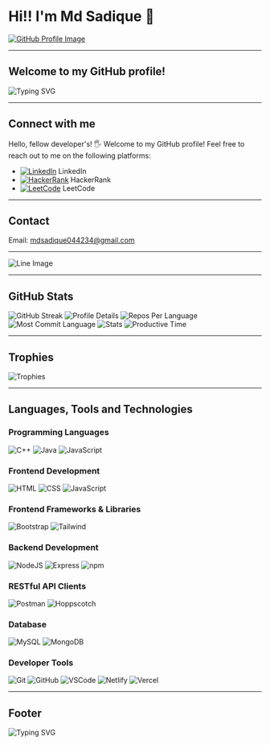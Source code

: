 # Hi!! I'm Md Sadique 👋
[![GitHub Profile Image](https://i.giphy.com/media/v1.Y2lkPTc5MGI3NjExa3Nyc25ycG12cGJzb3BrcjFseTQyanNzbW1mdnJhZzJmNGpvaGs3dCZlcD12MV9pbnRlcm5hbF9naWZfYnlfaWQmY3Q9Zw/L1R1tvI9svkIWwpVYr/giphy.gif)](https://www.linkedin.com/in/mdsadique5/)

---

## Welcome to my GitHub profile!
![Typing SVG](https://readme-typing-svg.demolab.com?font=Fira+Code&weight=900&size=23&duration=3000&pause=500&color=FDFEFE&background=2A2E3425&center=true&vCenter=true&&lines=Welcome+to+my+Github+profile!;CSE'26+Undergrad;Passionate+about+Coding;Frontend+developer;MERN+Stack+Enthusiast!)

---

## Connect with me
Hello, fellow developer's! 🖐️ Welcome to my GitHub profile! Feel free to reach out to me on the following platforms:

- [![LinkedIn](https://raw.githubusercontent.com/rahuldkjain/github-profile-readme-generator/master/src/images/icons/Social/linked-in-alt.svg)](https://www.linkedin.com/in/mdsadique5/) LinkedIn
- [![HackerRank](https://gdm-catalog-fmapi-prod.imgix.net/ProductLogo/8b9fc1fa-bb42-45c6-957b-3b6611c542f1.png?ixlib=react-9.0.3&ch=Width%2CDPR&auto=format&w=4088)](https://www.hackerrank.com/profile/md_sadique) HackerRank
- [![LeetCode](https://cdn.iconscout.com/icon/free/png-512/leetcode-3628885-3030025.png)](https://leetcode.com/u/md-sadique/) LeetCode

---

## Contact
Email: [mdsadique044234@gmail.com](mailto:mdsadique044234@gmail.com)

---

![Line Image](https://www.animatedimages.org/data/media/562/animated-line-image-0184.gif)

---

## GitHub Stats
![GitHub Streak](https://github-readme-streak-stats.herokuapp.com/?user=sadique-2004&theme=dark&fire=FF5E5E&ring=FFB380&currStreakNum=FF5E5E)
![Profile Details](https://github-profile-summary-cards.vercel.app/api/cards/profile-details?username=sadique-2004&theme=github_dark)
![Repos Per Language](https://github-profile-summary-cards.vercel.app/api/cards/repos-per-language?username=sadique-2004&theme=github_dark)
![Most Commit Language](https://github-profile-summary-cards.vercel.app/api/cards/most-commit-language?username=sadique-2004&theme=github_dark)
![Stats](https://github-profile-summary-cards.vercel.app/api/cards/stats?username=sadique-2004&theme=github_dark)
![Productive Time](https://github-profile-summary-cards.vercel.app/api/cards/productive-time?username=sadique-2004&theme=github_dark)

---

## Trophies
![Trophies](https://github-profile-trophy.vercel.app/?username=sadique-2004&theme=darkhub&column=9&margin-w=11)

---

## Languages, Tools and Technologies
### Programming Languages
![C++](https://skillicons.dev/icons?i=cpp&theme=dark) 
![Java](https://skillicons.dev/icons?i=java&theme=dark) 
![JavaScript](https://skillicons.dev/icons?i=js&theme=dark) 

### Frontend Development
![HTML](https://skillicons.dev/icons?i=html) 
![CSS](https://skillicons.dev/icons?i=css) 
![JavaScript](https://skillicons.dev/icons?i=js) 

### Frontend Frameworks & Libraries
![Bootstrap](https://skillicons.dev/icons?i=bootstrap) 
![Tailwind](https://skillicons.dev/icons?i=tailwind) 

### Backend Development
![NodeJS](https://skillicons.dev/icons?i=nodejs) 
![Express](https://skillicons.dev/icons?i=express) 
![npm](https://skillicons.dev/icons?i=npm) 

### RESTful API Clients
![Postman](https://skillicons.dev/icons?i=postman) 
![Hoppscotch](https://avatars.githubusercontent.com/u/56705483) 

### Database
![MySQL](https://skillicons.dev/icons?i=mysql) 
![MongoDB](https://skillicons.dev/icons?i=mongodb) 

### Developer Tools
![Git](https://skillicons.dev/icons?i=git&theme=dark) 
![GitHub](https://skillicons.dev/icons?i=github&theme=dark) 
![VSCode](https://skillicons.dev/icons?i=vscode&theme=dark) 
![Netlify](https://skillicons.dev/icons?i=netlify&theme=dark) 
![Vercel](https://skillicons.dev/icons?i=vercel&theme=dark) 

---

## Footer
![Typing SVG](https://readme-typing-svg.herokuapp.com?font=Jetbrains+mono&size=25&duration=3200&color=4FC3F7&center=true&vCenter=true&width=450&lines=Keep+Learning+and+Keep+Exploring+!;Let's+code+together!)
